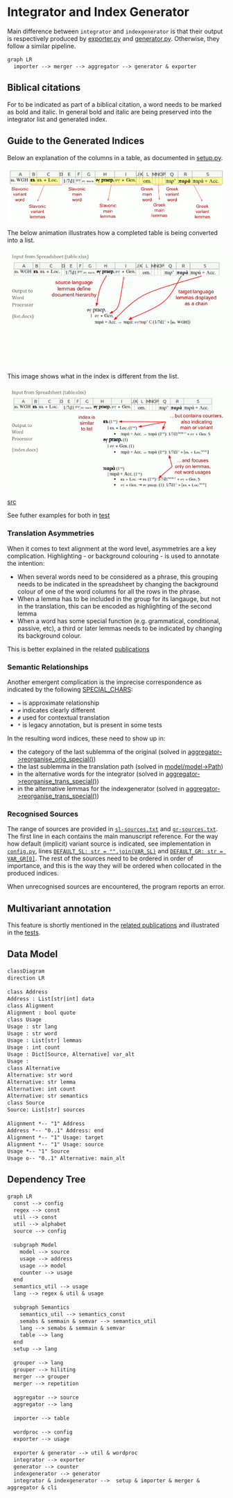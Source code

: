 # Integrator and Index Generator

Main difference between `integrator` and `indexgenerator` is that their output is respectively produced by [exporter.py](exporter.py) and [generator.py](generator.py). Otherwise, they follow a similar pipeline.

```mermaid
graph LR
  importer --> merger --> aggregator --> generator & exporter
```

## Biblical citations

For to be indicated as part of a biblical citation, a word needs to be marked as bold and italic. In general bold and italic are being preserved into the integrator list and generated index.

## Guide to the Generated Indices

Below an explanation of the columns in a table, as documented in [setup.py](setup.py#L33).

![An image showing a explanation of the table columns](../docs/table-demo.gif)

The below animation illustrates how a completed table is being converted into a list.

![An animation showing an example of what the integrator does](../docs/integrator-demo.gif) 

This image shows what in the index is different from the list.

![An image showing an example of what the index generator does](../docs/indexgenerator-demo.gif) [src](https://docs.google.com/presentation/d/1QJGfndGEz3s0MTzaVZ7T3PywzJ_DmIANtfSbkfgmQBs)

See futher examples for both in [test](test/)

### Translation Asymmetries

When it comes to text alignment at the word level, asymmetries are a key complication. Highlighting - or background colouring - is used to annotate the intention:
* When several words need to be considered as a phrase, this grouping needs to be indicated in the spreadsheet by changing the background colour of one of the word columns for all the rows in the phrase.
* When a lemma has to be included in the group for its langauge, but not in the translation, this can be encoded as highlighting of the second lemma
* When a word has some special function (e.g. grammatical, conditional, passive, etc), a third or later lemmas needs to be indicated by changing its background colour.

This is better explained in the related [publications](../docs/)

### Semantic Relationships

Another emergent complication is the imprecise correspondence as indicated by the following [SPECIAL_CHARS](const.py#L24):

* `≈` is approximate relationship
* `≠` indicates clearly different
* `#` used for contextual translation
* `*` is legacy annotation, but is present in some tests

In the resulting word indices, these need to show up in:

* the category of the last sublemma of the original (solved in [aggregator->reorganise_orig_special()](aggregator.py#28))
* the last sublemma in the translation path (solved in [model/model->Path](model/model.py#85))
* in the alternative words for the integrator (solved in [aggregator->reorganise_trans_special()](aggregator.py#57))
* in the alternative lemmas for the indexgenerator (solved in [aggregator->reorganise_trans_special()](aggregator.py#57))

### Recognised Sources

The range of sources are provided in [`sl-sources.txt`](sl-sources.txt) and [`gr-sources.txt`](gr-sources.txt). The first line in each contains the main manuscript reference. For the way how default (implicit) variant source is indicated, see implementation in [`config.py`](config.py), lines [`DEFAULT_SL: str = "".join(VAR_SL)`](config.py#L68) and [`DEFAULT_GR: str = VAR_GR[0]`](config.py#L72). The rest of the sources need to be ordered in order of importance, and this is the way they will be ordered when collocated in the produced indices.

When unrecognised sources are encountered, the program reports an error.

## Multivariant annotation

This feature is shortly mentioned in the [related publications](../docs/) and illustrated in the [tests](./test/).

## Data Model

```mermaid
classDiagram
direction LR

class Address
Address : List[str|int] data
class Alignment
Alignment : bool quote
class Usage
Usage : str lang
Usage : str word
Usage : List[str] lemmas
Usage : int count
Usage : Dict[Source, Alternative] var_alt
Usage : 
class Alternative
Alternative: str word
Alternative: str lemma
Alternative: int count
Alternative: str semantics
class Source
Source: List[str] sources

Alignment *-- "1" Address
Address *-- "0..1" Address: end
Alignment *-- "1" Usage: target
Alignment *-- "1" Usage: source
Usage *-- "1" Source
Usage o-- "0..1" Alternative: main_alt
```

## Dependency Tree

```mermaid
graph LR
  const --> config
  regex --> const
  util --> const
  util --> alphabet 
  source --> config

  subgraph Model
    model --> source
    usage --> address
    usage --> model
    counter --> usage
  end
  semantics_util --> usage
  lang --> regex & util & usage
  
  subgraph Semantics
    semantics_util --> semantics_const
    semabs & semmain & semvar --> semantics_util
    lang --> semabs & semmain & semvar
    table --> lang 
  end
  setup --> lang

  grouper --> lang
  grouper --> hiliting
  merger --> grouper 
  merger --> repetition

  aggregator --> source
  aggregator --> lang

  importer --> table

  wordproc --> config
  exporter --> usage

  exporter & generator --> util & wordproc
  integrator --> exporter
  generator --> counter
  indexgenerator --> generator
  integrator & indexgenerator -->  setup & importer & merger & aggregator & cli
```
